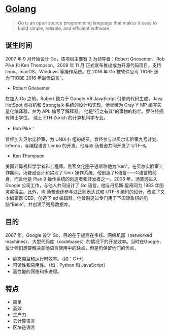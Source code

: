 # [Golang](https://zh.wikipedia.org/wiki/Go)

> Go is an open source programming language that makes it easy to build simple, reliable, and efficient software.

## 诞生时间

2007 年 9 月开始设计 Go，该项目主要有 3 为领导者：Robert Griesemer、Rob Pike 和 Ken Thompson。2009 年 11 月 正式宣布推出成为开源代码项目，支持 linux、macOS、Windows 等操作系统。在 2016 年 Go 被软件公司 TIOBE 选为“TIOBE 2016 年最佳语言”。

- Robert Griesemer

在加入 Go 之前，Robert 致力于 Google V8 JavaScript 引擎的代码生成，Java HotSpot 虚拟机和 Strongtalk 系统的设计和实现。他曾经为 Cray Y-MP 编写矢量化编译器，并为 APL 编写了解释器。 他是“行之有效”的事物的粉丝。罗伯特拥有博士学位。 瑞士 ETH Zurich 的计算机科学专业。

- Rob Pike：

曾经加入贝尔实验室，为 UNIX小 组的成员。曾经参与过贝尔实验室九号计划、Inferno，与编程语言 Limbo 的开发。他与肯·汤普逊共同开发了 UTF-8。

- Ken Thompson
  
美国计算机科学学者和工程师。黑客文化圈子通常称他为“ken”。在贝尔实验室工作期间，汤普逊设计和实现了 Unix 操作系统。他创造了B语言——C语言的前身，而且他是 Plan 9 操作系统的创造者和开发者之一。2006 年，汤普逊进入 Google 公司工作，与他人共同设计了 Go 语言。他与丹尼斯·里奇同为 1983 年图灵奖得主。此外，肯·汤普逊还参与过正则表达式和 UTF-8 编码的设计，改进了文本编辑器 QED，创造了 ed 编辑器。他曾制造过专门用于下国际象棋的电脑“Belle”，并创建了残局数据库。

## 目的

2007 年，Google 设计 Go，目的在于提高在多核、网络机器（networked machines）、大型代码库（codebases）的情况下的开发效率。当时在Google，设计师们想要解决其他语言使用中的缺点，但是仍保留他们的优点。

- 静态类型和运行时效率。（如：C++）
- 可读性和易用性。（如：Python 和 JavaScript）
- 高性能的网络和多进程。

## 特点

- 简单
- 高效
- 生产力
- 云计算语言
- 区块链语言
